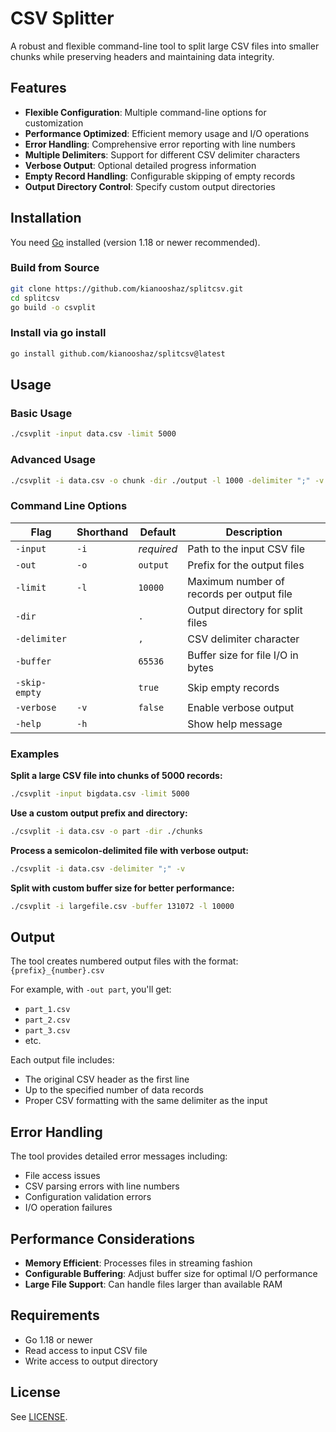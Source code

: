 # CSV Splitter

A robust and flexible command-line tool to split large CSV files into smaller chunks while preserving headers and maintaining data integrity.

## Features

- **Flexible Configuration**: Multiple command-line options for customization
- **Performance Optimized**: Efficient memory usage and I/O operations
- **Error Handling**: Comprehensive error reporting with line numbers
- **Multiple Delimiters**: Support for different CSV delimiter characters
- **Verbose Output**: Optional detailed progress information
- **Empty Record Handling**: Configurable skipping of empty records
- **Output Directory Control**: Specify custom output directories

## Installation

You need [Go](https://golang.org/dl/) installed (version 1.18 or newer recommended).

### Build from Source

```bash
git clone https://github.com/kianooshaz/splitcsv.git
cd splitcsv
go build -o csvplit
```

### Install via go install

```bash
go install github.com/kianooshaz/splitcsv@latest
```

## Usage

### Basic Usage

```bash
./csvplit -input data.csv -limit 5000
```

### Advanced Usage

```bash
./csvplit -i data.csv -o chunk -dir ./output -l 1000 -delimiter ";" -v
```

### Command Line Options

| Flag | Shorthand | Default | Description |
|------|-----------|---------|-------------|
| `-input` | `-i` | *required* | Path to the input CSV file |
| `-out` | `-o` | `output` | Prefix for the output files |
| `-limit` | `-l` | `10000` | Maximum number of records per output file |
| `-dir` | | `.` | Output directory for split files |
| `-delimiter` | | `,` | CSV delimiter character |
| `-buffer` | | `65536` | Buffer size for file I/O in bytes |
| `-skip-empty` | | `true` | Skip empty records |
| `-verbose` | `-v` | `false` | Enable verbose output |
| `-help` | `-h` | | Show help message |

### Examples

**Split a large CSV file into chunks of 5000 records:**

```bash
./csvplit -input bigdata.csv -limit 5000
```

**Use a custom output prefix and directory:**

```bash
./csvplit -i data.csv -o part -dir ./chunks
```

**Process a semicolon-delimited file with verbose output:**

```bash
./csvplit -i data.csv -delimiter ";" -v
```

**Split with custom buffer size for better performance:**

```bash
./csvplit -i largefile.csv -buffer 131072 -l 10000
```

## Output

The tool creates numbered output files with the format: `{prefix}_{number}.csv`

For example, with `-out part`, you'll get:

- `part_1.csv`
- `part_2.csv`
- `part_3.csv`
- etc.

Each output file includes:

- The original CSV header as the first line
- Up to the specified number of data records
- Proper CSV formatting with the same delimiter as the input

## Error Handling

The tool provides detailed error messages including:

- File access issues
- CSV parsing errors with line numbers
- Configuration validation errors
- I/O operation failures

## Performance Considerations

- **Memory Efficient**: Processes files in streaming fashion
- **Configurable Buffering**: Adjust buffer size for optimal I/O performance
- **Large File Support**: Can handle files larger than available RAM

## Requirements

- Go 1.18 or newer
- Read access to input CSV file
- Write access to output directory

## License

See [LICENSE](LICENSE).
